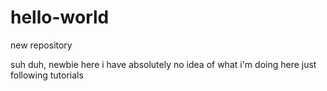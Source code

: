 # hello-world
new repository

suh duh, newbie here
i have absolutely no idea of what i'm doing here
just following tutorials
